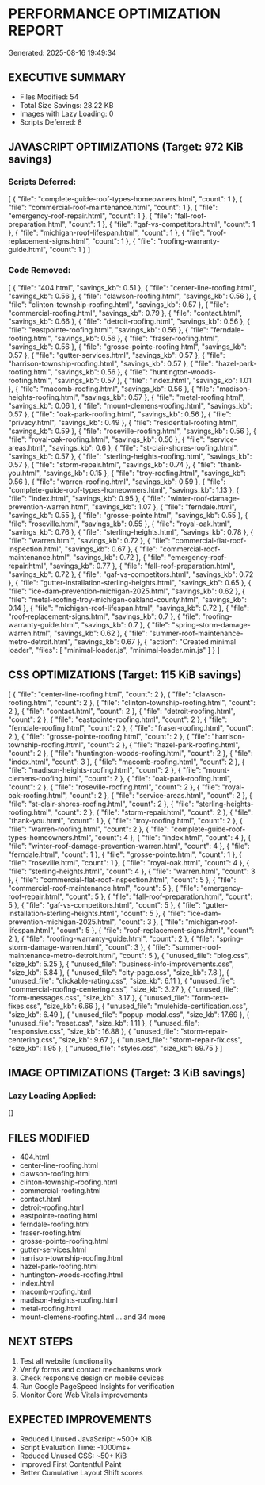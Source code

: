 # PERFORMANCE OPTIMIZATION REPORT
Generated: 2025-08-16 19:49:34

## EXECUTIVE SUMMARY
- Files Modified: 54
- Total Size Savings: 28.22 KB
- Images with Lazy Loading: 0
- Scripts Deferred: 8

## JAVASCRIPT OPTIMIZATIONS (Target: 972 KiB savings)
### Scripts Deferred:
[
  {
    "file": "complete-guide-roof-types-homeowners.html",
    "count": 1
  },
  {
    "file": "commercial-roof-maintenance.html",
    "count": 1
  },
  {
    "file": "emergency-roof-repair.html",
    "count": 1
  },
  {
    "file": "fall-roof-preparation.html",
    "count": 1
  },
  {
    "file": "gaf-vs-competitors.html",
    "count": 1
  },
  {
    "file": "michigan-roof-lifespan.html",
    "count": 1
  },
  {
    "file": "roof-replacement-signs.html",
    "count": 1
  },
  {
    "file": "roofing-warranty-guide.html",
    "count": 1
  }
]

### Code Removed:
[
  {
    "file": "404.html",
    "savings_kb": 0.51
  },
  {
    "file": "center-line-roofing.html",
    "savings_kb": 0.56
  },
  {
    "file": "clawson-roofing.html",
    "savings_kb": 0.56
  },
  {
    "file": "clinton-township-roofing.html",
    "savings_kb": 0.57
  },
  {
    "file": "commercial-roofing.html",
    "savings_kb": 0.79
  },
  {
    "file": "contact.html",
    "savings_kb": 0.66
  },
  {
    "file": "detroit-roofing.html",
    "savings_kb": 0.56
  },
  {
    "file": "eastpointe-roofing.html",
    "savings_kb": 0.56
  },
  {
    "file": "ferndale-roofing.html",
    "savings_kb": 0.56
  },
  {
    "file": "fraser-roofing.html",
    "savings_kb": 0.56
  },
  {
    "file": "grosse-pointe-roofing.html",
    "savings_kb": 0.57
  },
  {
    "file": "gutter-services.html",
    "savings_kb": 0.57
  },
  {
    "file": "harrison-township-roofing.html",
    "savings_kb": 0.57
  },
  {
    "file": "hazel-park-roofing.html",
    "savings_kb": 0.56
  },
  {
    "file": "huntington-woods-roofing.html",
    "savings_kb": 0.57
  },
  {
    "file": "index.html",
    "savings_kb": 1.01
  },
  {
    "file": "macomb-roofing.html",
    "savings_kb": 0.56
  },
  {
    "file": "madison-heights-roofing.html",
    "savings_kb": 0.57
  },
  {
    "file": "metal-roofing.html",
    "savings_kb": 0.06
  },
  {
    "file": "mount-clemens-roofing.html",
    "savings_kb": 0.57
  },
  {
    "file": "oak-park-roofing.html",
    "savings_kb": 0.56
  },
  {
    "file": "privacy.html",
    "savings_kb": 0.49
  },
  {
    "file": "residential-roofing.html",
    "savings_kb": 0.59
  },
  {
    "file": "roseville-roofing.html",
    "savings_kb": 0.56
  },
  {
    "file": "royal-oak-roofing.html",
    "savings_kb": 0.56
  },
  {
    "file": "service-areas.html",
    "savings_kb": 0.6
  },
  {
    "file": "st-clair-shores-roofing.html",
    "savings_kb": 0.57
  },
  {
    "file": "sterling-heights-roofing.html",
    "savings_kb": 0.57
  },
  {
    "file": "storm-repair.html",
    "savings_kb": 0.74
  },
  {
    "file": "thank-you.html",
    "savings_kb": 0.15
  },
  {
    "file": "troy-roofing.html",
    "savings_kb": 0.56
  },
  {
    "file": "warren-roofing.html",
    "savings_kb": 0.59
  },
  {
    "file": "complete-guide-roof-types-homeowners.html",
    "savings_kb": 1.13
  },
  {
    "file": "index.html",
    "savings_kb": 0.95
  },
  {
    "file": "winter-roof-damage-prevention-warren.html",
    "savings_kb": 1.07
  },
  {
    "file": "ferndale.html",
    "savings_kb": 0.55
  },
  {
    "file": "grosse-pointe.html",
    "savings_kb": 0.55
  },
  {
    "file": "roseville.html",
    "savings_kb": 0.55
  },
  {
    "file": "royal-oak.html",
    "savings_kb": 0.76
  },
  {
    "file": "sterling-heights.html",
    "savings_kb": 0.78
  },
  {
    "file": "warren.html",
    "savings_kb": 0.72
  },
  {
    "file": "commercial-flat-roof-inspection.html",
    "savings_kb": 0.67
  },
  {
    "file": "commercial-roof-maintenance.html",
    "savings_kb": 0.72
  },
  {
    "file": "emergency-roof-repair.html",
    "savings_kb": 0.77
  },
  {
    "file": "fall-roof-preparation.html",
    "savings_kb": 0.72
  },
  {
    "file": "gaf-vs-competitors.html",
    "savings_kb": 0.72
  },
  {
    "file": "gutter-installation-sterling-heights.html",
    "savings_kb": 0.65
  },
  {
    "file": "ice-dam-prevention-michigan-2025.html",
    "savings_kb": 0.62
  },
  {
    "file": "metal-roofing-troy-michigan-oakland-county.html",
    "savings_kb": 0.14
  },
  {
    "file": "michigan-roof-lifespan.html",
    "savings_kb": 0.72
  },
  {
    "file": "roof-replacement-signs.html",
    "savings_kb": 0.7
  },
  {
    "file": "roofing-warranty-guide.html",
    "savings_kb": 0.7
  },
  {
    "file": "spring-storm-damage-warren.html",
    "savings_kb": 0.62
  },
  {
    "file": "summer-roof-maintenance-metro-detroit.html",
    "savings_kb": 0.67
  },
  {
    "action": "Created minimal loader",
    "files": [
      "minimal-loader.js",
      "minimal-loader.min.js"
    ]
  }
]

## CSS OPTIMIZATIONS (Target: 115 KiB savings)
[
  {
    "file": "center-line-roofing.html",
    "count": 2
  },
  {
    "file": "clawson-roofing.html",
    "count": 2
  },
  {
    "file": "clinton-township-roofing.html",
    "count": 2
  },
  {
    "file": "contact.html",
    "count": 2
  },
  {
    "file": "detroit-roofing.html",
    "count": 2
  },
  {
    "file": "eastpointe-roofing.html",
    "count": 2
  },
  {
    "file": "ferndale-roofing.html",
    "count": 2
  },
  {
    "file": "fraser-roofing.html",
    "count": 2
  },
  {
    "file": "grosse-pointe-roofing.html",
    "count": 2
  },
  {
    "file": "harrison-township-roofing.html",
    "count": 2
  },
  {
    "file": "hazel-park-roofing.html",
    "count": 2
  },
  {
    "file": "huntington-woods-roofing.html",
    "count": 2
  },
  {
    "file": "index.html",
    "count": 3
  },
  {
    "file": "macomb-roofing.html",
    "count": 2
  },
  {
    "file": "madison-heights-roofing.html",
    "count": 2
  },
  {
    "file": "mount-clemens-roofing.html",
    "count": 2
  },
  {
    "file": "oak-park-roofing.html",
    "count": 2
  },
  {
    "file": "roseville-roofing.html",
    "count": 2
  },
  {
    "file": "royal-oak-roofing.html",
    "count": 2
  },
  {
    "file": "service-areas.html",
    "count": 2
  },
  {
    "file": "st-clair-shores-roofing.html",
    "count": 2
  },
  {
    "file": "sterling-heights-roofing.html",
    "count": 2
  },
  {
    "file": "storm-repair.html",
    "count": 2
  },
  {
    "file": "thank-you.html",
    "count": 1
  },
  {
    "file": "troy-roofing.html",
    "count": 2
  },
  {
    "file": "warren-roofing.html",
    "count": 2
  },
  {
    "file": "complete-guide-roof-types-homeowners.html",
    "count": 4
  },
  {
    "file": "index.html",
    "count": 4
  },
  {
    "file": "winter-roof-damage-prevention-warren.html",
    "count": 4
  },
  {
    "file": "ferndale.html",
    "count": 1
  },
  {
    "file": "grosse-pointe.html",
    "count": 1
  },
  {
    "file": "roseville.html",
    "count": 1
  },
  {
    "file": "royal-oak.html",
    "count": 4
  },
  {
    "file": "sterling-heights.html",
    "count": 4
  },
  {
    "file": "warren.html",
    "count": 3
  },
  {
    "file": "commercial-flat-roof-inspection.html",
    "count": 5
  },
  {
    "file": "commercial-roof-maintenance.html",
    "count": 5
  },
  {
    "file": "emergency-roof-repair.html",
    "count": 5
  },
  {
    "file": "fall-roof-preparation.html",
    "count": 5
  },
  {
    "file": "gaf-vs-competitors.html",
    "count": 5
  },
  {
    "file": "gutter-installation-sterling-heights.html",
    "count": 5
  },
  {
    "file": "ice-dam-prevention-michigan-2025.html",
    "count": 3
  },
  {
    "file": "michigan-roof-lifespan.html",
    "count": 5
  },
  {
    "file": "roof-replacement-signs.html",
    "count": 2
  },
  {
    "file": "roofing-warranty-guide.html",
    "count": 2
  },
  {
    "file": "spring-storm-damage-warren.html",
    "count": 3
  },
  {
    "file": "summer-roof-maintenance-metro-detroit.html",
    "count": 5
  },
  {
    "unused_file": "blog.css",
    "size_kb": 5.25
  },
  {
    "unused_file": "business-info-improvements.css",
    "size_kb": 5.84
  },
  {
    "unused_file": "city-page.css",
    "size_kb": 7.8
  },
  {
    "unused_file": "clickable-rating.css",
    "size_kb": 6.11
  },
  {
    "unused_file": "commercial-roofing-centering.css",
    "size_kb": 3.27
  },
  {
    "unused_file": "form-messages.css",
    "size_kb": 3.17
  },
  {
    "unused_file": "form-text-fixes.css",
    "size_kb": 6.66
  },
  {
    "unused_file": "mulehide-certification.css",
    "size_kb": 6.49
  },
  {
    "unused_file": "popup-modal.css",
    "size_kb": 17.69
  },
  {
    "unused_file": "reset.css",
    "size_kb": 1.11
  },
  {
    "unused_file": "responsive.css",
    "size_kb": 16.88
  },
  {
    "unused_file": "storm-repair-centering.css",
    "size_kb": 9.67
  },
  {
    "unused_file": "storm-repair-fix.css",
    "size_kb": 1.95
  },
  {
    "unused_file": "styles.css",
    "size_kb": 69.75
  }
]

## IMAGE OPTIMIZATIONS (Target: 3 KiB savings)
### Lazy Loading Applied:
[]

## FILES MODIFIED
- 404.html
- center-line-roofing.html
- clawson-roofing.html
- clinton-township-roofing.html
- commercial-roofing.html
- contact.html
- detroit-roofing.html
- eastpointe-roofing.html
- ferndale-roofing.html
- fraser-roofing.html
- grosse-pointe-roofing.html
- gutter-services.html
- harrison-township-roofing.html
- hazel-park-roofing.html
- huntington-woods-roofing.html
- index.html
- macomb-roofing.html
- madison-heights-roofing.html
- metal-roofing.html
- mount-clemens-roofing.html
... and 34 more

## NEXT STEPS
1. Test all website functionality
2. Verify forms and contact mechanisms work
3. Check responsive design on mobile devices
4. Run Google PageSpeed Insights for verification
5. Monitor Core Web Vitals improvements

## EXPECTED IMPROVEMENTS
- Reduced Unused JavaScript: ~500+ KiB
- Script Evaluation Time: -1000ms+ 
- Reduced Unused CSS: ~50+ KiB
- Improved First Contentful Paint
- Better Cumulative Layout Shift scores
